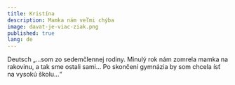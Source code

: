 ```yaml
---
title: Kristína
description: Mamka nám veľmi chýba
image: davat-je-viac-ziak.png
published: true
lang: de
---
```

Deutsch
„...som zo sedemčlennej rodiny. Minulý rok nám zomrela mamka na rakovinu, a tak sme ostali sami... Po skončení gymnázia by som chcela ísť na vysokú školu...“
